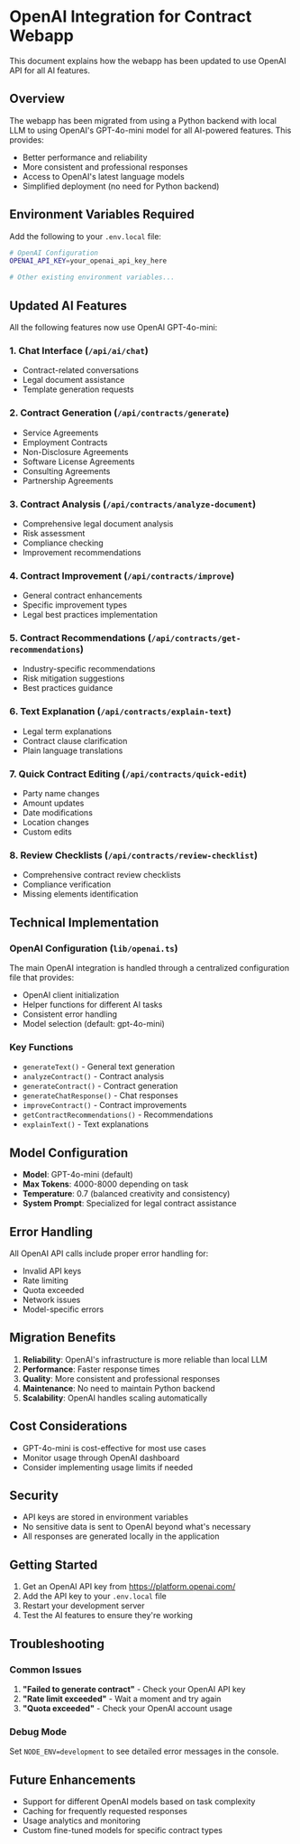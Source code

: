 # OpenAI Integration for Contract Webapp

This document explains how the webapp has been updated to use OpenAI API for all AI features.

## Overview

The webapp has been migrated from using a Python backend with local LLM to using OpenAI's GPT-4o-mini model for all AI-powered features. This provides:

- Better performance and reliability
- More consistent and professional responses
- Access to OpenAI's latest language models
- Simplified deployment (no need for Python backend)

## Environment Variables Required

Add the following to your `.env.local` file:

```bash
# OpenAI Configuration
OPENAI_API_KEY=your_openai_api_key_here

# Other existing environment variables...
```

## Updated AI Features

All the following features now use OpenAI GPT-4o-mini:

### 1. Chat Interface (`/api/ai/chat`)
- Contract-related conversations
- Legal document assistance
- Template generation requests

### 2. Contract Generation (`/api/contracts/generate`)
- Service Agreements
- Employment Contracts
- Non-Disclosure Agreements
- Software License Agreements
- Consulting Agreements
- Partnership Agreements

### 3. Contract Analysis (`/api/contracts/analyze-document`)
- Comprehensive legal document analysis
- Risk assessment
- Compliance checking
- Improvement recommendations

### 4. Contract Improvement (`/api/contracts/improve`)
- General contract enhancements
- Specific improvement types
- Legal best practices implementation

### 5. Contract Recommendations (`/api/contracts/get-recommendations`)
- Industry-specific recommendations
- Risk mitigation suggestions
- Best practices guidance

### 6. Text Explanation (`/api/contracts/explain-text`)
- Legal term explanations
- Contract clause clarification
- Plain language translations

### 7. Quick Contract Editing (`/api/contracts/quick-edit`)
- Party name changes
- Amount updates
- Date modifications
- Location changes
- Custom edits

### 8. Review Checklists (`/api/contracts/review-checklist`)
- Comprehensive contract review checklists
- Compliance verification
- Missing elements identification

## Technical Implementation

### OpenAI Configuration (`lib/openai.ts`)

The main OpenAI integration is handled through a centralized configuration file that provides:

- OpenAI client initialization
- Helper functions for different AI tasks
- Consistent error handling
- Model selection (default: gpt-4o-mini)

### Key Functions

- `generateText()` - General text generation
- `analyzeContract()` - Contract analysis
- `generateContract()` - Contract generation
- `generateChatResponse()` - Chat responses
- `improveContract()` - Contract improvements
- `getContractRecommendations()` - Recommendations
- `explainText()` - Text explanations

## Model Configuration

- **Model**: GPT-4o-mini (default)
- **Max Tokens**: 4000-8000 depending on task
- **Temperature**: 0.7 (balanced creativity and consistency)
- **System Prompt**: Specialized for legal contract assistance

## Error Handling

All OpenAI API calls include proper error handling for:
- Invalid API keys
- Rate limiting
- Quota exceeded
- Network issues
- Model-specific errors

## Migration Benefits

1. **Reliability**: OpenAI's infrastructure is more reliable than local LLM
2. **Performance**: Faster response times
3. **Quality**: More consistent and professional responses
4. **Maintenance**: No need to maintain Python backend
5. **Scalability**: OpenAI handles scaling automatically

## Cost Considerations

- GPT-4o-mini is cost-effective for most use cases
- Monitor usage through OpenAI dashboard
- Consider implementing usage limits if needed

## Security

- API keys are stored in environment variables
- No sensitive data is sent to OpenAI beyond what's necessary
- All responses are generated locally in the application

## Getting Started

1. Get an OpenAI API key from https://platform.openai.com/
2. Add the API key to your `.env.local` file
3. Restart your development server
4. Test the AI features to ensure they're working

## Troubleshooting

### Common Issues

1. **"Failed to generate contract"** - Check your OpenAI API key
2. **"Rate limit exceeded"** - Wait a moment and try again
3. **"Quota exceeded"** - Check your OpenAI account usage

### Debug Mode

Set `NODE_ENV=development` to see detailed error messages in the console.

## Future Enhancements

- Support for different OpenAI models based on task complexity
- Caching for frequently requested responses
- Usage analytics and monitoring
- Custom fine-tuned models for specific contract types 